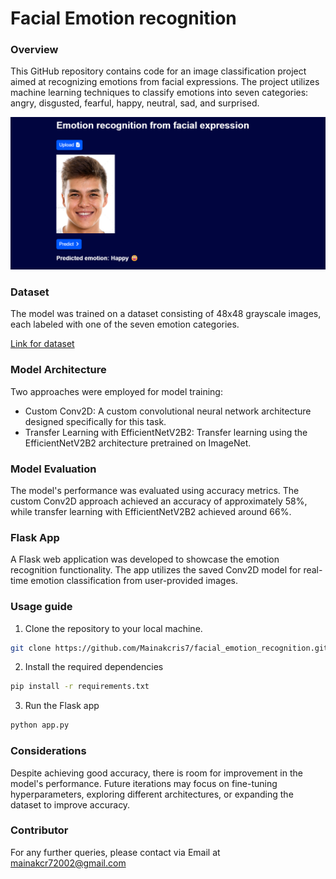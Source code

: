 # Facial Emotion recognition

### Overview
This GitHub repository contains code for an image classification project aimed at recognizing emotions from facial expressions. The project utilizes machine learning techniques to classify emotions into seven categories: angry, disgusted, fearful, happy, neutral, sad, and surprised.

![logo](./logo.png)

### Dataset
The model was trained on a dataset consisting of 48x48 grayscale images, each labeled with one of the seven emotion categories.

[Link for dataset](https://www.kaggle.com/datasets/ananthu017/emotion-detection-fer/data)

### Model Architecture
Two approaches were employed for model training:
- Custom Conv2D: A custom convolutional neural network architecture designed specifically for this task.
- Transfer Learning with EfficientNetV2B2: Transfer learning using the EfficientNetV2B2 architecture pretrained on ImageNet.

### Model Evaluation
The model's performance was evaluated using accuracy metrics. The custom Conv2D approach achieved an accuracy of approximately 58%, while transfer learning with EfficientNetV2B2 achieved around 66%.

### Flask App
A Flask web application was developed to showcase the emotion recognition functionality. The app utilizes the saved Conv2D model for real-time emotion classification from user-provided images.

### Usage guide
1. Clone the repository to your local machine.
```bash
git clone https://github.com/Mainakcris7/facial_emotion_recognition.git
```
2. Install the required dependencies
```bash
pip install -r requirements.txt
```
3. Run the Flask app 
```bash 
python app.py
```

### Considerations
Despite achieving good accuracy, there is room for improvement in the model's performance. Future iterations may focus on fine-tuning hyperparameters, exploring different architectures, or expanding the dataset to improve accuracy.

### Contributor
For any further queries, please contact via Email at [mainakcr72002@gmail.com](mainakcr72002@gmail.com)
